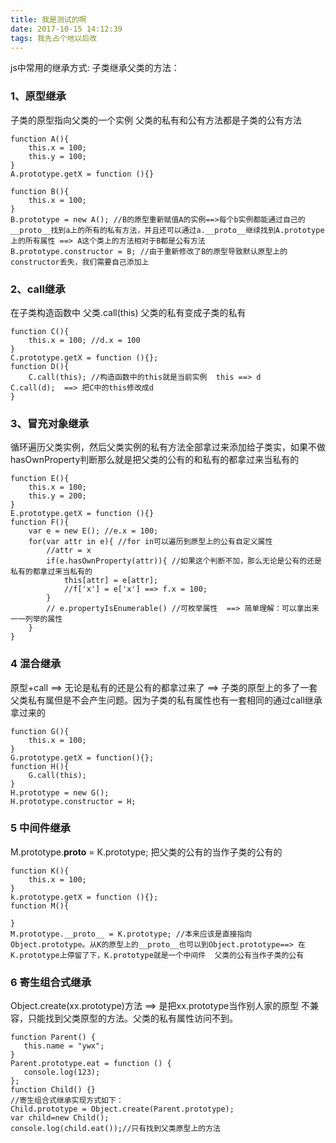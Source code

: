 ```yaml
---
title: 我是测试的啊
date: 2017-10-15 14:12:39
tags: 我先占个地以后改
---
```

js中常用的继承方式: 子类继承父类的方法：
### 1、原型继承  
子类的原型指向父类的一个实例  父类的私有和公有方法都是子类的公有方法
```
function A(){
    this.x = 100;
    this.y = 100;
}
A.prototype.getX = function (){}

function B(){
    this.x = 100;
}
B.prototype = new A(); //B的原型重新赋值A的实例==>每个b实例都能通过自己的__proto__找到a上的所有的私有方法，并且还可以通过a.__proto__继续找到A.prototype上的所有属性 ==> A这个类上的方法相对于B都是公有方法
B.prototype.constructor = B; //由于重新修改了B的原型导致默认原型上的constructor丢失，我们需要自己添加上
```
### 2、call继承  
在子类构造函数中 父类.call(this)  父类的私有变成子类的私有
```
function C(){
    this.x = 100; //d.x = 100
}
C.prototype.getX = function (){};
function D(){
    C.call(this); //构造函数中的this就是当前实例  this ==> d     C.call(d);  ==> 把C中的this修改成d
}
```
### 3、冒充对象继承 
循环遍历父类实例，然后父类实例的私有方法全部拿过来添加给子类实，如果不做hasOwnProperty判断那么就是把父类的公有的和私有的都拿过来当私有的
```
function E(){
    this.x = 100;
    this.y = 200;
}
E.prototype.getX = function (){}
function F(){
    var e = new E(); //e.x = 100;
    for(var attr in e){ //for in可以遍历到原型上的公有自定义属性
        //attr = x
        if(e.hasOwnProperty(attr)){ //如果这个判断不加，那么无论是公有的还是私有的都拿过来当私有的
            this[attr] = e[attr];
            //f['x'] = e['x'] ==> f.x = 100;
        }
        // e.propertyIsEnumerable() //可枚举属性  ==> 简单理解：可以拿出来一一列举的属性
    }
}
```
### 4 混合继承  
原型+call  ==> 无论是私有的还是公有的都拿过来了 ==> 子类的原型上的多了一套父类私有属但是不会产生问题。因为子类的私有属性也有一套相同的通过call继承拿过来的
```
function G(){
    this.x = 100;
}
G.prototype.getX = function(){};
function H(){
    G.call(this);
}
H.prototype = new G();
H.prototype.constructor = H;
```
###  5 中间件继承  
M.prototype.__proto__ = K.prototype;  把父类的公有的当作子类的公有的
```
function K(){
    this.x = 100;
}
k.prototype.getX = function (){};
function M(){

}
M.prototype.__proto__ = K.prototype; //本来应该是直接指向Object.prototype。从K的原型上的__proto__也可以到Object.prototype==> 在K.prototype上停留了下，K.prototype就是一个中间件  父类的公有当作子类的公有
```
### 6 寄生组合式继承 
 Object.create(xx.prototype)方法  ==> 是把xx.prototype当作别人家的原型  不兼容，只能找到父类原型的方法。父类的私有属性访问不到。
 ```
function Parent() {
    this.name = "ywx";
}
Parent.prototype.eat = function () {
    console.log(123);
};
function Child() {}
//寄生组合式继承实现方式如下：
Child.prototype = Object.create(Parent.prototype);
var child=new Child();
console.log(child.eat());//只有找到父类原型上的方法
```
